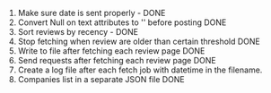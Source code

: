 1. Make sure date is sent properly - DONE
2. Convert Null on text attributes to '' before posting DONE
3. Sort reviews by recency - DONE 
4. Stop fetching when review are older than certain threshold DONE
5. Write to file after fetching each review page DONE
6. Send requests after fetching each review page  DONE
7. Create a log file after each fetch job with datetime in the filename.
8. Companies list in a separate JSON file DONE
